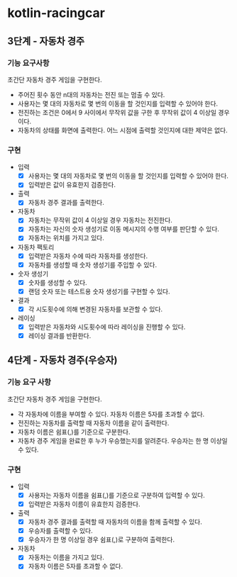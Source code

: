# kotlin-racingcar

## 3단계 - 자동차 경주

### 기능 요구사항

초간단 자동차 경주 게임을 구현한다.

- 주어진 횟수 동안 n대의 자동차는 전진 또는 멈출 수 있다.
- 사용자는 몇 대의 자동차로 몇 번의 이동을 할 것인지를 입력할 수 있어야 한다.
- 전진하는 조건은 0에서 9 사이에서 무작위 값을 구한 후 무작위 값이 4 이상일 경우이다.
- 자동차의 상태를 화면에 출력한다. 어느 시점에 출력할 것인지에 대한 제약은 없다.

### 구현

- 입력
    - [X] 사용자는 몇 대의 자동차로 몇 번의 이동을 할 것인지를 입력할 수 있어야 한다.
    - [X] 입력받은 값이 유효한지 검증한다.

- 출력
  - [X] 자동차 경주 결과를 출력한다.

- 자동차
  - [X] 자동차는 무작위 값이 4 이상일 경우 자동차는 전진한다.
  - [X] 자동차는 자신의 숫자 생성기로 이동 메시지의 수행 여부를 판단할 수 있다.
  - [X] 자동차는 위치를 가지고 있다.

- 자동차 팩토리
  - [X] 입력받은 자동차 수에 따라 자동차를 생성한다.
  - [X] 자동차를 생성할 때 숫자 생성기를 주입할 수 있다.

- 숫자 생성기
  - [X] 숫자를 생성할 수 있다.
  - [X] 랜덤 숫자 또는 테스트용 숫자 생성기를 구현할 수 있다.

- 결과
  - [X] 각 시도횟수에 의해 변경된 자동차를 보관할 수 있다.

- 레이싱
  - [X] 입력받은 자동차와 시도횟수에 따라 레이싱을 진행할 수 있다.
  - [X] 레이싱 결과를 반환한다.

## 4단계 - 자동차 경주(우승자)

### 기능 요구 사항

초간단 자동차 경주 게임을 구현한다.

- 각 자동차에 이름을 부여할 수 있다. 자동차 이름은 5자를 초과할 수 없다.
- 전진하는 자동차를 출력할 때 자동차 이름을 같이 출력한다.
- 자동차 이름은 쉼표(,)를 기준으로 구분한다.
- 자동차 경주 게임을 완료한 후 누가 우승했는지를 알려준다. 우승자는 한 명 이상일 수 있다.

### 구현

- 입력
  - [X] 사용자는 자동차 이름을 쉼표(,)를 기준으로 구분하여 입력할 수 있다.
  - [X] 입력받은 자동차 이름이 유효한지 검증한다.

- 출력
  - [X] 자동차 경주 결과를 출력할 때 자동차의 이름을 함께 출력할 수 있다.
  - [X] 우승자를 출력할 수 있다.
  - [X] 우승자가 한 명 이상일 경우 쉼표(,)로 구분하여 출력한다.

- 자동차
  - [X] 자동차는 이름을 가지고 있다.
  - [X] 자동차 이름은 5자를 초과할 수 없다. 
